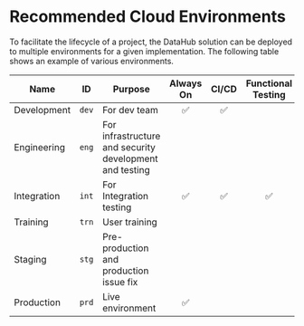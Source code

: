 # Recommended Cloud Environments

To facilitate the lifecycle of a project, the DataHub solution can be deployed to multiple environments for a given implementation. The following table shows an example of various environments.

| Name |  ID | Purpose | Always On | CI/CD | Functional Testing | Automated Testing | Performance Testing |
| ---- | :-: | ------- | :-------: | :---: | :----------------: | :---------------: | :-----------------: |
| Development | `dev` | For dev team | ✅ | ✅ || ✅ | |
| Engineering | `eng` | For infrastructure and security development and testing | | | | | |
| Integration | `int` | For Integration testing | ✅ | ✅ | ✅ | ✅ | | 
| Training | `trn` | User training | | | | | | 
|Staging | `stg` | Pre-production and production issue fix | | | | | ✅ | 
| Production | `prd` | Live environment | ✅ | | | | |  

 

 

 

 

